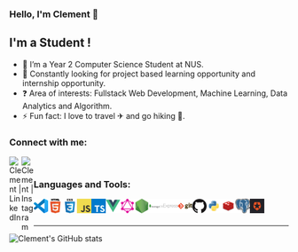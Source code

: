 ### Hello, I'm Clement 👋

## I'm a Student !

- 🏫 I’m a Year 2 Computer Science Student at NUS.
- 🌱 Constantly looking for project based learning opportunity and internship opportunity.
- ❓  Area of interests: Fullstack Web Development, Machine Learning, Data Analytics and Algorithm.
- ⚡ Fun fact: I love to travel ✈ and go hiking 🌳.

### Connect with me:

[<img align="left" alt="Clement | LinkedIn" width="22px" src="https://img.icons8.com/color/48/000000/linkedin.png" />][linkedin]
[<img align="left" alt="Clement | Instagram" width="22px" src="https://img.icons8.com/fluency/48/000000/instagram-new.png" />][instagram]

<br />

### Languages and Tools:

<img align="left" alt="Visual Studio Code" width="26px" src="https://raw.githubusercontent.com/github/explore/80688e429a7d4ef2fca1e82350fe8e3517d3494d/topics/visual-studio-code/visual-studio-code.png" />
<img align="left" alt="HTML5" width="26px" src="https://raw.githubusercontent.com/github/explore/80688e429a7d4ef2fca1e82350fe8e3517d3494d/topics/html/html.png" />
<img align="left" alt="CSS3" width="26px" src="https://raw.githubusercontent.com/github/explore/80688e429a7d4ef2fca1e82350fe8e3517d3494d/topics/css/css.png" />
<img align="left" alt="JavaScript" width="26px" src="https://raw.githubusercontent.com/github/explore/80688e429a7d4ef2fca1e82350fe8e3517d3494d/topics/javascript/javascript.png" />
<img align="left" alt="TypeScript" width="26px" src="https://raw.githubusercontent.com/github/explore/80688e429a7d4ef2fca1e82350fe8e3517d3494d/topics/typescript/typescript.png" />
<img align="left" alt="Vue" width="26px" src="https://raw.githubusercontent.com/github/explore/80688e429a7d4ef2fca1e82350fe8e3517d3494d/topics/vue/vue.png" />
<img align="left" alt="GraphQL" width="26px" src="https://raw.githubusercontent.com/github/explore/80688e429a7d4ef2fca1e82350fe8e3517d3494d/topics/graphql/graphql.png" />
<img align="left" alt="Node.js" width="26px" src="https://raw.githubusercontent.com/github/explore/80688e429a7d4ef2fca1e82350fe8e3517d3494d/topics/nodejs/nodejs.png" />
<img align="left" alt="MongoDB" width="26px" src="https://raw.githubusercontent.com/github/explore/80688e429a7d4ef2fca1e82350fe8e3517d3494d/topics/mongodb/mongodb.png" />
<img align="left" alt="Express" width="26px" src="https://raw.githubusercontent.com/github/explore/80688e429a7d4ef2fca1e82350fe8e3517d3494d/topics/express/express.png" />
<img align="left" alt="Git" width="26px" src="https://raw.githubusercontent.com/github/explore/80688e429a7d4ef2fca1e82350fe8e3517d3494d/topics/git/git.png" />
<img align="left" alt="GitHub" width="26px" src="https://raw.githubusercontent.com/github/explore/78df643247d429f6cc873026c0622819ad797942/topics/github/github.png" />
<img align="left" alt="Python" width="26px" src="https://raw.githubusercontent.com/github/explore/78df643247d429f6cc873026c0622819ad797942/topics/python/python.png" />
<img align="left" alt="Redis" width="26px" src="https://raw.githubusercontent.com/github/explore/78df643247d429f6cc873026c0622819ad797942/topics/redis/redis.png" />
<img align="left" alt="Postgresql" width="26px" src="https://raw.githubusercontent.com/github/explore/78df643247d429f6cc873026c0622819ad797942/topics/postgresql/postgresql.png" />
<img align="left" alt="Auth0" width="26px" src="https://raw.githubusercontent.com/github/explore/80688e429a7d4ef2fca1e82350fe8e3517d3494d/topics/auth0/auth0.png" />

<br />
<br />

---

<!-- [website]:  -->

[instagram]: https://www.instagram.com/clement0010/
[linkedin]: https://www.linkedin.com/in/clement0010/

<!-- GitHub Stats  -->
![Clement's GitHub stats](https://github-readme-stats.vercel.app/api?username=clement0010&theme=dark&show_icons=true)
